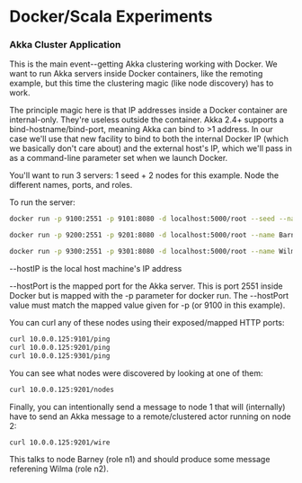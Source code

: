 # Docker/Scala Experiments

### Akka Cluster Application
This is the main event--getting Akka clustering working with Docker.  We want to run Akka servers inside Docker containers, like the remoting example, but this time the clustering magic (like node discovery) has to work.  

The principle magic here is that IP addresses inside a Docker container are internal-only.  They're useless outside the container.  Akka 2.4+ supports a bind-hostname/bind-port, meaning Akka can bind to >1 address.  In our case we'll use that new facility to bind to both the internal Docker IP (which we basically don't care about) and the external host's IP, which we'll pass in as a command-line parameter set when we launch Docker.

You'll want to run 3 servers: 1 seed + 2 nodes for this example.  Node the different names, ports, and roles.

To run the server:
```sh
docker run -p 9100:2551 -p 9101:8080 -d localhost:5000/root --seed --name Fred --hostIP 10.0.0.125 --hostPort 9100 --roles seed

docker run -p 9200:2551 -p 9201:8080 -d localhost:5000/root --name Barney --hostIP 10.0.0.125 --hostPort 9200 --roles "node,n1" 10.0.0.125:9100

docker run -p 9300:2551 -p 9301:8080 -d localhost:5000/root --name Wilma --hostIP 10.0.0.125 --hostPort 9300 --roles "node,n2" 10.0.0.125:9100
```
--hostIP is the local host machine's IP address

--hostPort is the mapped port for the Akka server.  This is port 2551 inside Docker but is mapped with the -p parameter for docker run.  The --hostPort value must match the mapped value given for -p (or 9100 in this example).

You can curl any of these nodes using their exposed/mapped HTTP ports:
```sh
curl 10.0.0.125:9101/ping
curl 10.0.0.125:9201/ping
curl 10.0.0.125:9301/ping
```

You can see what nodes were discovered by looking at one of them:
```sh
curl 10.0.0.125:9201/nodes
```

Finally, you can intentionally send a message to node 1 that will (internally) have to send an Akka message to a remote/clustered actor running on node 2:
```sh
curl 10.0.0.125:9201/wire
```
This talks to node Barney (role n1) and should produce some message referening Wilma (role n2).